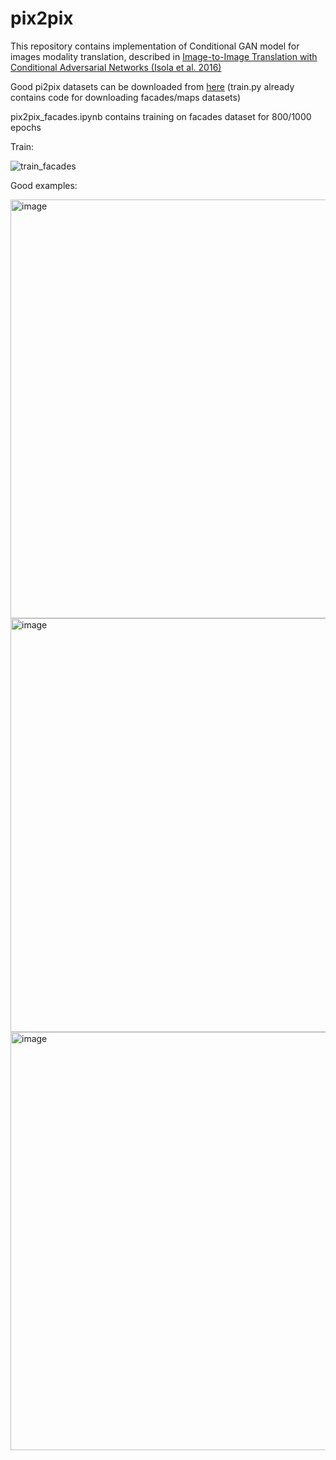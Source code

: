 # pix2pix
This repository contains implementation of Conditional GAN model for images modality translation, described in [Image-to-Image Translation with Conditional Adversarial Networks (Isola et al. 2016)](https://arxiv.org/pdf/1611.07004.pdf)

Good pi2pix datasets can be downloaded from [here](http://efrosgans.eecs.berkeley.edu/pix2pix/datasets/) (train.py already contains code for downloading facades/maps datasets)

pix2pix_facades.ipynb contains training on facades dataset for 800/1000 epochs

Train:

![train_facades](https://user-images.githubusercontent.com/44977318/103275657-b6488600-49d5-11eb-9fd0-d30b89b5f0e8.jpg)

Good examples:

<img width="670" alt="image" src="https://user-images.githubusercontent.com/44977318/103275820-0b849780-49d6-11eb-9479-78f37b1fddd0.png">

<img width="662" alt="image" src="https://user-images.githubusercontent.com/44977318/103275970-628a6c80-49d6-11eb-8fae-4688284b49fd.png">

<img width="669" alt="image" src="https://user-images.githubusercontent.com/44977318/103276130-c7de5d80-49d6-11eb-98e9-9aa929f9e3db.png">
